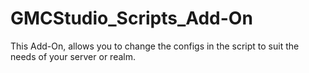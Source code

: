 # GMCStudio_Scripts_Add-On
This Add-On, allows you to change the configs in the script to suit the needs of your server or realm.
